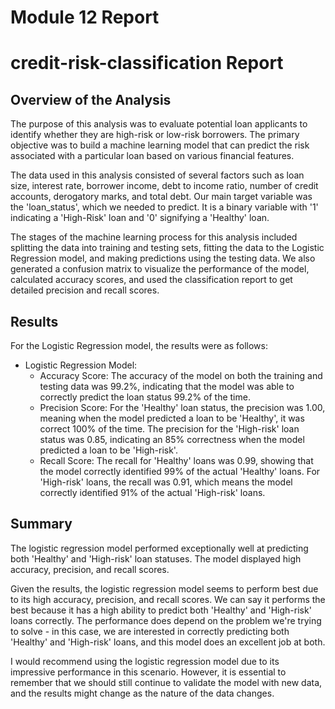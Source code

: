 # Module 12 Report 
# credit-risk-classification Report 

## Overview of the Analysis

The purpose of this analysis was to evaluate potential loan applicants to identify whether they are high-risk or low-risk borrowers. The primary objective was to build a machine learning model that can predict the risk associated with a particular loan based on various financial features.

The data used in this analysis consisted of several factors such as loan size, interest rate, borrower income, debt to income ratio, number of credit accounts, derogatory marks, and total debt. Our main target variable was the 'loan_status', which we needed to predict. It is a binary variable with '1' indicating a 'High-Risk' loan and '0' signifying a 'Healthy' loan.

The stages of the machine learning process for this analysis included splitting the data into training and testing sets, fitting the data to the Logistic Regression model, and making predictions using the testing data. We also generated a confusion matrix to visualize the performance of the model, calculated accuracy scores, and used the classification report to get detailed precision and recall scores.

## Results

For the Logistic Regression model, the results were as follows:

* Logistic Regression Model:
  * Accuracy Score: The accuracy of the model on both the training and testing data was 99.2%, indicating that the model was able to correctly predict the loan status 99.2% of the time.
  * Precision Score: For the 'Healthy' loan status, the precision was 1.00, meaning when the model predicted a loan to be 'Healthy', it was correct 100% of the time. The precision for the 'High-risk' loan status was 0.85, indicating an 85% correctness when the model predicted a loan to be 'High-risk'.
  * Recall Score: The recall for 'Healthy' loans was 0.99, showing that the model correctly identified 99% of the actual 'Healthy' loans. For 'High-risk' loans, the recall was 0.91, which means the model correctly identified 91% of the actual 'High-risk' loans.

## Summary

The logistic regression model performed exceptionally well at predicting both 'Healthy' and 'High-risk' loan statuses. The model displayed high accuracy, precision, and recall scores. 

Given the results, the logistic regression model seems to perform best due to its high accuracy, precision, and recall scores. We can say it performs the best because it has a high ability to predict both 'Healthy' and 'High-risk' loans correctly. The performance does depend on the problem we're trying to solve - in this case, we are interested in correctly predicting both 'Healthy' and 'High-risk' loans, and this model does an excellent job at both.

I would recommend using the logistic regression model due to its impressive performance in this scenario. However, it is essential to remember that we should still continue to validate the model with new data, and the results might change as the nature of the data changes.